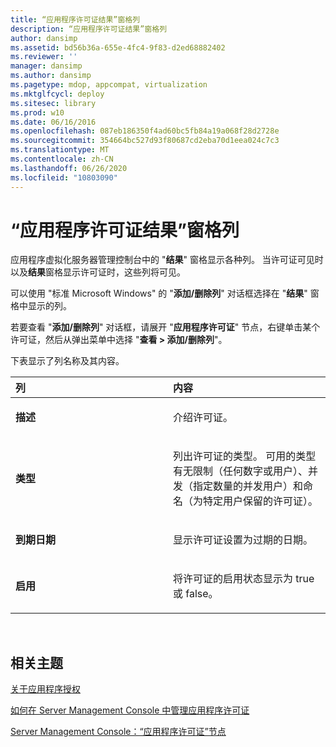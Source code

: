 ```yaml
---
title: “应用程序许可证结果”窗格列
description: “应用程序许可证结果”窗格列
author: dansimp
ms.assetid: bd56b36a-655e-4fc4-9f83-d2ed68882402
ms.reviewer: ''
manager: dansimp
ms.author: dansimp
ms.pagetype: mdop, appcompat, virtualization
ms.mktglfcycl: deploy
ms.sitesec: library
ms.prod: w10
ms.date: 06/16/2016
ms.openlocfilehash: 087eb186350f4ad60bc5fb84a19a068f28d2728e
ms.sourcegitcommit: 354664bc527d93f80687cd2eba70d1eea024c7c3
ms.translationtype: MT
ms.contentlocale: zh-CN
ms.lasthandoff: 06/26/2020
ms.locfileid: "10803090"
---
```

# “应用程序许可证结果”窗格列


应用程序虚拟化服务器管理控制台中的 "**结果**" 窗格显示各种列。 当许可证可见时以及**结果**窗格显示许可证时，这些列将可见。

可以使用 "标准 Microsoft Windows" 的 "**添加/删除列**" 对话框选择在 "**结果**" 窗格中显示的列。

若要查看 "**添加/删除列**" 对话框，请展开 "**应用程序许可证**" 节点，右键单击某个许可证，然后从弹出菜单中选择 "**查看 &gt; 添加/删除列**"。

下表显示了列名称及其内容。

<table>
<colgroup>
<col width="50%" />
<col width="50%" />
</colgroup>
<thead>
<tr class="header">
<th align="left">列</th>
<th align="left">内容</th>
</tr>
</thead>
<tbody>
<tr class="odd">
<td align="left"><p><strong>描述</strong></p></td>
<td align="left"><p>介绍许可证。</p></td>
</tr>
<tr class="even">
<td align="left"><p><strong>类型</strong></p></td>
<td align="left"><p>列出许可证的类型。 可用的类型有无限制（任何数字或用户）、并发（指定数量的并发用户）和命名（为特定用户保留的许可证）。</p></td>
</tr>
<tr class="odd">
<td align="left"><p><strong>到期日期</strong></p></td>
<td align="left"><p>显示许可证设置为过期的日期。</p></td>
</tr>
<tr class="even">
<td align="left"><p><strong>启用</strong></p></td>
<td align="left"><p>将许可证的启用状态显示为 true 或 false。</p></td>
</tr>
</tbody>
</table>

 

## 相关主题


[关于应用程序授权](about-application-licensing.md)

[如何在 Server Management Console 中管理应用程序许可证](how-to-manage-application-licenses-in-the-server-management-console.md)

[Server Management Console：“应用程序许可证”节点](server-management-console-application-licenses-node.md)

 

 





